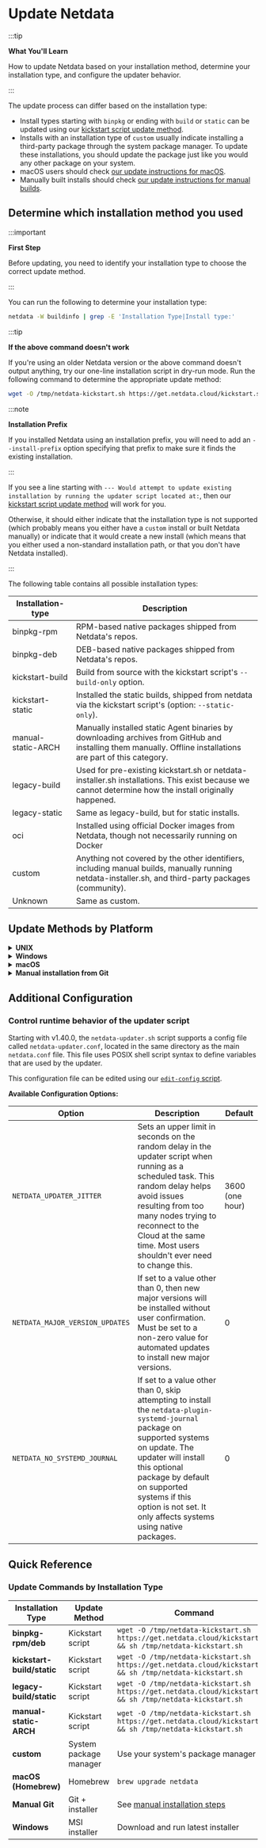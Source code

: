 # Update Netdata

:::tip

**What You'll Learn**

How to update Netdata based on your installation method, determine your installation type, and configure the updater behavior.

:::

The update process can differ based on the installation type:

- Install types starting with `binpkg` or ending with `build` or `static` can be updated using our [kickstart script update method](#update-methods-by-platform).
- Installs with an installation type of `custom` usually indicate installing a third-party package through the system package manager. To update these installations, you should update the package just like you would any other package on your system.
- macOS users should check [our update instructions for macOS](#update-methods-by-platform).
- Manually built installs should check [our update instructions for manual builds](#update-methods-by-platform).

## Determine which installation method you used

:::important

**First Step**

Before updating, you need to identify your installation type to choose the correct update method.

:::

You can run the following to determine your installation type:

```bash
netdata -W buildinfo | grep -E 'Installation Type|Install type:'
```

:::tip

**If the above command doesn't work**

If you're using an older Netdata version or the above command doesn't output anything, try our one-line installation script in dry-run mode. Run the following command to determine the appropriate update method:

```bash
wget -O /tmp/netdata-kickstart.sh https://get.netdata.cloud/kickstart.sh && sh /tmp/netdata-kickstart.sh --dry-run
```

:::note

**Installation Prefix**

If you installed Netdata using an installation prefix, you will need to add an `--install-prefix` option specifying that prefix to make sure it finds the existing installation.

:::

If you see a line starting with `--- Would attempt to update existing installation by running the updater script located at:`, then our [kickstart script update method](#update-methods-by-platform) will work for you.

Otherwise, it should either indicate that the installation type is not supported (which probably means you either have a `custom` install or built Netdata manually) or indicate that it would create a new install (which means that you either used a non-standard installation path, or that you don't have Netdata installed).

:::

The following table contains all possible installation types:

| Installation-type  | Description                                                                                                                                                 |
|--------------------|-------------------------------------------------------------------------------------------------------------------------------------------------------------|
| binpkg-rpm         | RPM-based native packages shipped from Netdata's repos.                                                                                                     |
| binpkg-deb         | DEB-based native packages shipped from Netdata's repos.                                                                                                     |
| kickstart-build    | Build from source with the kickstart script's `--build-only` option.                                                                                        |
| kickstart-static   | Installed the static builds, shipped from netdata via the kickstart script's (option: `--static-only`).                                                     |
| manual-static-ARCH | Manually installed static Agent binaries by downloading archives from GitHub and installing them manually. Offline installations are part of this category. |
| legacy-build       | Used for pre-existing kickstart.sh or netdata-installer.sh installations. This exist because we cannot determine how the install originally happened.       |
| legacy-static      | Same as legacy-build, but for static installs.                                                                                                              |
| oci                | Installed using official Docker images from Netdata, though not necessarily running on Docker                                                               |
| custom             | Anything not covered by the other identifiers, including manual builds, manually running netdata-installer.sh, and third-party packages (community).        |
| Unknown            | Same as custom.                                                                                                                                             |

## Update Methods by Platform

<details>
<summary><strong>UNIX</strong></summary><br/>

In most cases, you can update Netdata using our one-line kickstart script. This script will automatically run the update script installed as part of the initial install and preserve the existing installation options you specified.

If you installed Netdata using an installation prefix, you will need to add an `--install-prefix` option specifying that prefix to this command to make sure it finds Netdata.

```bash
wget -O /tmp/netdata-kickstart.sh https://get.netdata.cloud/kickstart.sh && sh /tmp/netdata-kickstart.sh
```

<br/>
</details>

<details>
<summary><strong>Windows</strong></summary><br/>

To update Netdata, [download](/packaging/windows/WINDOWS_INSTALLER.md#download-the-windows-installer-msi) the latest installer and reinstall the Agent.

For automatic updates, see our [Windows automatic updates guide](https://learn.netdata.cloud/docs/netdata-agent/installation/windows#automatic-updates).

<br/>
</details>

<details>
<summary><strong>macOS</strong></summary><br/>

If you installed Netdata on your macOS system using Homebrew, you can explicitly request an update:

```bash
brew upgrade netdata
```

Homebrew downloads the latest Netdata via the [formula](https://github.com/Homebrew/homebrew-core/blob/master/Formula/n/netdata.rb), ensures all dependencies are met, and updates Netdata via reinstallation.

<br/>
</details>

<details>
<summary><strong>Manual installation from Git</strong></summary><br/>

If you installed [Netdata manually from Git](/packaging/installer/methods/manual.md) run our automatic requirements installer, which works on many Linux distributions, to ensure your system has the dependencies necessary for new features.

```bash
bash <(curl -sSL https://raw.githubusercontent.com/netdata/netdata/master/packaging/installer/install-required-packages.sh)
```

Navigate to the directory where you first cloned the Netdata repository, pull the latest source code, and run `netdata-install.sh` again. This process compiles Netdata with the latest source code and updates it via reinstallation.

```bash
cd /path/to/netdata/git
git pull origin master
sudo ./netdata-installer.sh
```

:::note

**Optional Parameters**

If you installed Netdata with any optional parameters, such as `--install-prefix` to install under a specific directory, you need to set them again during this process.

:::

<br/>
</details>

## Additional Configuration

### Control runtime behavior of the updater script

Starting with v1.40.0, the `netdata-updater.sh` script supports a config file called `netdata-updater.conf`, located in the same directory as the main `netdata.conf` file. This file uses POSIX shell script syntax to define variables that are used by the updater.

This configuration file can be edited using our [`edit-config` script](/docs/netdata-agent/configuration/README.md).

**Available Configuration Options:**

| Option                          | Description                                                                                                                                                                                                                                                                                      | Default         |
|---------------------------------|--------------------------------------------------------------------------------------------------------------------------------------------------------------------------------------------------------------------------------------------------------------------------------------------------|-----------------|
| `NETDATA_UPDATER_JITTER`        | Sets an upper limit in seconds on the random delay in the updater script when running as a scheduled task. This random delay helps avoid issues resulting from too many nodes trying to reconnect to the Cloud at the same time. Most users shouldn't ever need to change this.                  | 3600 (one hour) |
| `NETDATA_MAJOR_VERSION_UPDATES` | If set to a value other than 0, then new major versions will be installed without user confirmation. Must be set to a non-zero value for automated updates to install new major versions.                                                                                                        | 0               |
| `NETDATA_NO_SYSTEMD_JOURNAL`    | If set to a value other than 0, skip attempting to install the `netdata-plugin-systemd-journal` package on supported systems on update. The updater will install this optional package by default on supported systems if this option is not set. It only affects systems using native packages. | 0               |

## Quick Reference

### Update Commands by Installation Type

| Installation Type          | Update Method          | Command                                                                                                    |
|----------------------------|------------------------|------------------------------------------------------------------------------------------------------------|
| **binpkg-rpm/deb**         | Kickstart script       | `wget -O /tmp/netdata-kickstart.sh https://get.netdata.cloud/kickstart.sh && sh /tmp/netdata-kickstart.sh` |
| **kickstart-build/static** | Kickstart script       | `wget -O /tmp/netdata-kickstart.sh https://get.netdata.cloud/kickstart.sh && sh /tmp/netdata-kickstart.sh` |
| **legacy-build/static**    | Kickstart script       | `wget -O /tmp/netdata-kickstart.sh https://get.netdata.cloud/kickstart.sh && sh /tmp/netdata-kickstart.sh` |
| **manual-static-ARCH**     | Kickstart script       | `wget -O /tmp/netdata-kickstart.sh https://get.netdata.cloud/kickstart.sh && sh /tmp/netdata-kickstart.sh` |
| **custom**                 | System package manager | Use your system's package manager                                                                          |
| **macOS (Homebrew)**       | Homebrew               | `brew upgrade netdata`                                                                                     |
| **Manual Git**             | Git + installer        | See [manual installation steps](#update-methods-by-platform)                                               |
| **Windows**                | MSI installer          | Download and run latest installer                                                                          |
